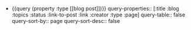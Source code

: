 - {{query (property :type [[blog post]])}}
  query-properties:: [:title :blog :topics :status :link-to-post :link :creator :type :page]
  query-table:: false
  query-sort-by:: page
  query-sort-desc:: false